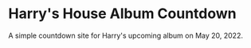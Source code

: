 # Harry's House Album Countdown

A simple countdown site for Harry's upcoming album on May 20, 2022.

